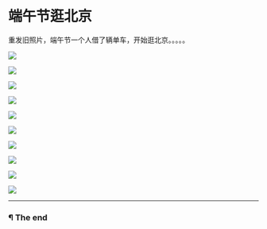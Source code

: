 # 端午节逛北京

重发旧照片，端午节一个人借了辆单车，开始逛北京。。。。。

![](http://7xis48.com1.z0.glb.clouddn.com/wp/album/2015-06-20-%E7%AB%AF%E5%8D%88%E8%8A%82/Image00001.jpg)

![](http://7xis48.com1.z0.glb.clouddn.com/wp/album/2015-06-20-%E7%AB%AF%E5%8D%88%E8%8A%82/Image00002.jpg)

![](http://7xis48.com1.z0.glb.clouddn.com/wp/album/2015-06-20-%E7%AB%AF%E5%8D%88%E8%8A%82/Image00003.jpg)

![](http://7xis48.com1.z0.glb.clouddn.com/wp/album/2015-06-20-%E7%AB%AF%E5%8D%88%E8%8A%82/Image00004.jpg)

![](http://7xis48.com1.z0.glb.clouddn.com/wp/album/2015-06-20-%E7%AB%AF%E5%8D%88%E8%8A%82/Image00005.jpg)

![](http://7xis48.com1.z0.glb.clouddn.com/wp/album/2015-06-20-%E7%AB%AF%E5%8D%88%E8%8A%82/Image00006.jpg)

![](http://7xis48.com1.z0.glb.clouddn.com/wp/album/2015-06-20-%E7%AB%AF%E5%8D%88%E8%8A%82/Image00007.jpg)

![](http://7xis48.com1.z0.glb.clouddn.com/wp/album/2015-06-20-%E7%AB%AF%E5%8D%88%E8%8A%82/Image00008.jpg)

![](http://7xis48.com1.z0.glb.clouddn.com/wp/album/2015-06-20-%E7%AB%AF%E5%8D%88%E8%8A%82/Image00009.jpg)

![](http://7xis48.com1.z0.glb.clouddn.com/wp/album/2015-06-20-%E7%AB%AF%E5%8D%88%E8%8A%82/Image00010.jpg)

---

### ¶ The end

